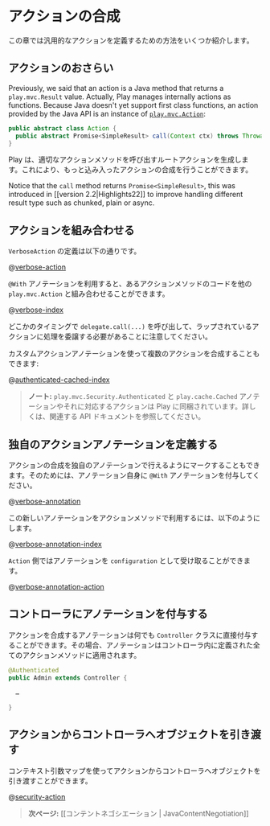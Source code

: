 <!--
# Action composition
-->
# アクションの合成

<!--
This chapter introduces several ways to define generic action functionality.
-->
この章では汎用的なアクションを定義するための方法をいくつか紹介します。

<!--
## Reminder about actions
-->
## アクションのおさらい

Previously, we said that an action is a Java method that returns a `play.mvc.Result` value. Actually, Play manages internally actions as functions. Because Java doesn't yet support first class functions, an action provided by the Java API is an instance of [`play.mvc.Action`](api/java/play/mvc/Action.html):

```java
public abstract class Action {
  public abstract Promise<SimpleResult> call(Context ctx) throws Throwable;
}
```

<!--
Play builds a root action for you that just calls the proper action method. This allows for more complicated action composition.
-->
Play は、適切なアクションメソッドを呼び出すルートアクションを生成します。これにより、もっと込み入ったアクションの合成を行うことができます。

Notice that the `call` method returns `Promise<SimpleResult>`, this was introduced in [[version 2.2|Highlights22]] to improve handling different result type such as chunked, plain or async. 

<!--
## Composing actions
-->
## アクションを組み合わせる

<!--
Here is the definition of the `VerboseAction`:
-->
`VerboseAction` の定義は以下の通りです。

@[verbose-action](code/javaguide/http/JavaActionsComposition.java)

<!--
You can compose the code provided by the action method with another `play.mvc.Action`, using the `@With` annotation:
-->
`@With` アノテーションを利用すると、あるアクションメソッドのコードを他の `play.mvc.Action` と組み合わせることができます。

@[verbose-index](code/javaguide/http/JavaActionsComposition.java)

<!--
At one point you need to delegate to the wrapped action using `delegate.call(...)`.
-->
どこかのタイミングで `delegate.call(...)` を呼び出して、ラップされているアクションに処理を委譲する必要があることに注意してください。

<!--
You also mix several actions by using custom action annotations:
-->
カスタムアクションアノテーションを使って複数のアクションを合成することもできます:

@[authenticated-cached-index](code/javaguide/http/JavaActionsComposition.java)

<!--
> **Note:**  ```play.mvc.Security.Authenticated``` and ```play.cache.Cached``` annotations and the corresponding predefined Actions are shipped with Play. See the relevant API documentation for more information.
-->
> **ノート:** ```play.mvc.Security.Authenticated``` と ```play.cache.Cached``` アノテーションやそれに対応するアクションは Play に同梱されています。詳しくは、関連する API ドキュメントを参照してください。

<!--
## Defining custom action annotations
-->
## 独自のアクションアノテーションを定義する

<!--
You can also mark action composition with your own annotation, which must itself be annotated using `@With`:
-->
アクションの合成を独自のアノテーションで行えるようにマークすることもできます。そのためには、アノテーション自身に `@With` アノテーションを付与してください。

@[verbose-annotation](code/javaguide/http/JavaActionsComposition.java)

<!--
You can then use your new annotation with an action method:
-->
この新しいアノテーションをアクションメソッドで利用するには、以下のようにします。

@[verbose-annotation-index](code/javaguide/http/JavaActionsComposition.java)

<!--
Your `Action` definition retrieves the annotation as configuration:
-->
`Action` 側ではアノテーションを `configuration` として受け取ることができます。

@[verbose-annotation-action](code/javaguide/http/JavaActionsComposition.java)

<!--
## Annotating controllers
-->
## コントローラにアノテーションを付与する

<!--
You can also put any action composition annotation directly on the `Controller` class. In this case it will be applied to all action methods defined by this controller.
-->
アクションを合成するアノテーションは何でも `Controller` クラスに直接付与することができます。その場合、アノテーションはコントローラ内に定義された全てのアクションメソッドに適用されます。

```java
@Authenticated
public Admin extends Controller {
    
  …
    
}
```

<!--
## Passing objects from action to controller
-->
## アクションからコントローラへオブジェクトを引き渡す

<!--
You can pass an object from an action to a controller by utilizing the context args map.
-->
コンテキスト引数マップを使ってアクションからコントローラへオブジェクトを引き渡すことができます。

@[security-action](code/javaguide/http/JavaActionsComposition.java)

<!--
> **Next:** [[Content negotiation | JavaContentNegotiation]]
-->
> **次ページ:** [[コンテントネゴシエーション | JavaContentNegotiation]]
